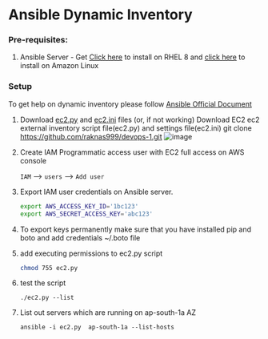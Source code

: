 # Ansible Dynamic Inventory

### Pre-requisites:
   1. Ansible Server - Get [Click here](https://www.youtube.com/watch?v=-Y8Oatd49qA) to install on RHEL 8 and [click here](https://www.youtube.com/watch?v=79xFyOc_eEY) to install on Amazon Linux
       

### Setup 

To get help on dynamic inventory please follow  [Ansible Official Document](https://docs.ansible.com/ansible/latest/user_guide/intro_dynamic_inventory.html#inventory-script-example-aws-ec2)

1. Download [ec2.py](https://raw.githubusercontent.com/ansible/ansible/devel/contrib/inventory/ec2.py) and [ec2.ini](https://raw.githubusercontent.com/ansible/ansible/devel/contrib/inventory/ec2.ini) files
(or, if not working)
Download EC2 ec2 external inventory script file(ec2.py) and settings file(ec2.ini)
   git clone https://github.com/raknas999/devops-1.git
![image](https://user-images.githubusercontent.com/99675423/185273353-23780b26-08f9-44b5-8011-50aa1fabec74.png)


1. Create IAM Programmatic access user with EC2 full access on AWS console 

   `IAM` --> `users` --> `Add user` 

1. Export IAM user credentials on Ansible server. 

   ```bash
   export AWS_ACCESS_KEY_ID='1bc123'
   export AWS_SECRET_ACCESS_KEY='abc123'
   ```
1. To export keys permanently make sure that you have installed pip and boto and add credentials ~/.boto file

1. add executing permissions to ec2.py script
   ```sh
   chmod 755 ec2.py
   ```
1. test the script 
   ```
   ./ec2.py --list
   ```
1. List out servers which are running on ap-south-1a AZ
   ```
   ansible -i ec2.py  ap-south-1a --list-hosts
   ```
